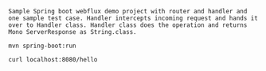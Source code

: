 ``Sample Spring boot webflux demo project with router and handler and one sample test case.
  Handler intercepts incoming request and hands it over to Handler class. Handler class does the operation and returns Mono ServerResponse as String.class. 
``


`
mvn spring-boot:run
`

`
curl localhost:8080/hello
`

